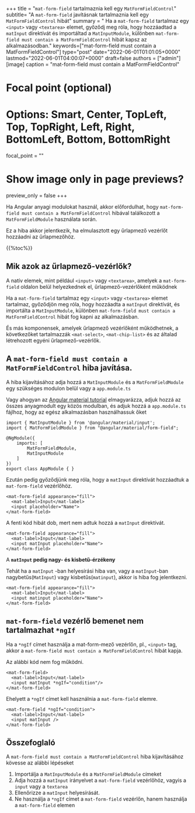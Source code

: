+++
title   = "`mat-form-field` tartalmaznia kell egy `MatFormFieldControl`"
subtitle= "A `mat-form-field` javításnak tartalmaznia kell egy `MatFormFieldControl` hibát"
summary = " Ha a `mat-form-field` tartalmaz egy `<input>` vagy `<textarea>` elemet, győződj meg róla, hogy hozzáadtad a `matInput` direktívát és importáltad a `MatInputModule`, különben `mat-form-field must contain a MatFormFieldControl` hibát kapsz az alkalmazásodban."
keywords=["mat-form-field must contain a MatFormFieldControl"]
type="post"
date="2022-06-01T01:01:05+0000"
lastmod="2022-06-01T04:00:07+0000"
draft=false
authors = ["admin"]
[image]
  caption = "mat-form-field must contain a MatFormFieldControl"

  # Focal point (optional)
  # Options: Smart, Center, TopLeft, Top, TopRight, Left, Right, BottomLeft, Bottom, BottomRight
  focal_point = ""

  # Show image only in page previews?
  preview_only = false
+++

Ha Angular anyagi modulokat használ, akkor előfordulhat, hogy `mat-form-field must contain a MatFormFieldControl` hibával találkozott a `MatFormFieldModule` használata során.

Ez a hiba akkor jelentkezik, ha elmulasztott egy űrlapmező vezérlőt hozzáadni az űrlapmezőhöz.

{{%toc%}}

## Mik azok az űrlapmező-vezérlők? 

A natív elemek, mint például `<input>` vagy `<textarea>`, amelyek a `mat-form-field` oldalon belül helyezkednek el, űrlapmező-vezérlőként működnek 

Ha a `mat-form-field` tartalmaz egy `<input>` vagy `<textarea>` elemet tartalmaz, győződjön meg róla, hogy hozzáadta a `matInput` direktívát, és importálta a `MatInputModule`, különben `mat-form-field must contain a MatFormFieldControl` hibát fog kapni az alkalmazásban.

És más komponensek, amelyek űrlapmező vezérlőként működhetnek, a következőket tartalmazzák `<mat-select>`, `<mat-chip-list>` és az általad létrehozott egyéni űrlapmező-vezérlők.


## A `mat-form-field must contain a MatFormFieldControl` hiba javítása.

A hiba kijavításához adja hozzá a `MatInputModule` és a `MatFormFieldModule` egy szükséges modulon belül vagy a `app.module.ts` 

Vagy ahogyan az [Angular material tutorial](https://www.angularjswiki.com/material/) elmagyarázza, adjuk hozzá az összes anyagmodult egy közös modulban, és adjuk hozzá a `app.module.ts` fájlhoz, hogy az egész alkalmazásban használhassuk őket 

```
import { MatInputModule } from '@angular/material/input';
import { MatFormFieldModule } from "@angular/material/form-field";

@NgModule({
    imports: [
        MatFormFieldModule,
        MatInputModule
    ]
})
export class AppModule { }

```

Ezután pedig győződjünk meg róla, hogy a `matInput` direktívát hozzáadtuk a `mat-form-field` vezérlőhöz.

```
<mat-form-field appearance="fill">
  <mat-label>Input</mat-label>
  <input placeholder="Name">
</mat-form-field>
```

A fenti kód hibát dob, mert nem adtuk hozzá a `matInput` direktívát.

```
<mat-form-field appearance="fill">
  <mat-label>Input</mat-label>
  <input matInput placeholder="Name">
</mat-form-field>
```

A **`matInput` pedig nagy- és kisbetű-érzékeny** 

Tehát ha a `matInput` -ban helyesírási hiba van, vagy a `matInput`-ban nagybetűs(`MatInput`) vagy kisbetűs(`matinput`), akkor is hiba fog jelentkezni.

```
<mat-form-field appearance="fill">
  <mat-label>Input</mat-label>
  <input matinput placeholder="Name">
</mat-form-field>
```

## `mat-form-field` vezérlő bemenet nem tartalmazhat `*ngIf`

Ha a `*ngIf` címet használja a mat-form-mező vezérlőn, pl., `<input>` tag, akkor a `mat-form-field must contain a MatFormFieldControl` hibát kapja.

Az alábbi kód nem fog működni.

```
<mat-form-field>
  <mat-label>Input</mat-label>
  <input matInput *ngIf="condition"/>
</mat-form-field>
```

Ehelyett a `*ngIf` címet kell használnia a `mat-form-field` elemre.

```
<mat-form-field *ngIf="condition">
  <mat-label>Input</mat-label>
  <input matInput />
</mat-form-field>

```

## Összefoglaló

A `mat-form-field must contain a MatFormFieldControl` hiba kijavításához kövesse az alábbi lépéseket

1. Importálja a `MatInputModule` és a `MatFormFieldModule` címeket 
2. Adja hozzá a `matInput` irányelvet a `mat-form-field` vezérlőhöz, vagyis a `input` vagy a `textarea`
3. Ellenőrizze a `matInput` helyesírását.
4. Ne használja a `*ngIf` címet a `mat-form-field` vezérlőn, hanem használja a `mat-form-field` elemen

